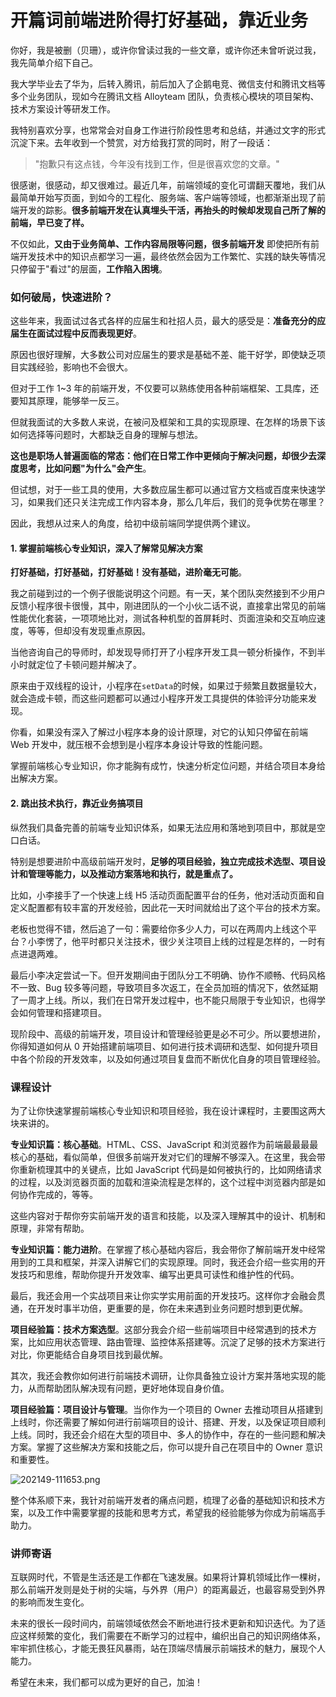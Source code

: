 # 开篇词前端进阶得打好基础，靠近业务

你好，我是被删（贝珊），或许你曾读过我的一些文章，或许你还未曾听说过我，我先简单介绍下自己。

我大学毕业去了华为，后转入腾讯，前后加入了企鹅电竞、微信支付和腾讯文档等多个业务团队，现如今在腾讯文档 Alloyteam 团队，负责核心模块的项目架构、技术方案设计等研发工作。

我特别喜欢分享，也常常会对自身工作进行阶段性思考和总结，并通过文字的形式沉淀下来。去年收到一个赞赏，对方给我打赏的同时，附了一段话：
> "抱歉只有这点钱，今年没有找到工作，但是很喜欢您的文章。"

很感谢，很感动，却又很难过。最近几年，前端领域的变化可谓翻天覆地，我们从最简单开始写页面，到如今的工程化、服务端、客户端等领域，也都渐渐出现了前端开发的踪影。**很多前端开发在认真埋头干活，再抬头的时候却发现自己所了解的前端，早已变了样。**

不仅如此，**又由于业务简单、工作内容局限等问题，很多前端开发** 即使把所有前端开发技术中的知识点都学习一遍，最终依然会因为工作繁忙、实践的缺失等情况只停留于"看过"的层面，**工作陷入困境**。

### 如何破局，快速进阶？

这些年来，我面试过各式各样的应届生和社招人员，最大的感受是：**准备充分的应届生在面试过程中反而表现更好**。

原因也很好理解，大多数公司对应届生的要求是基础不差、能干好学，即使缺乏项目实践经验，影响也不会很大。

但对于工作 1\~3 年的前端开发，不仅要可以熟练使用各种前端框架、工具库，还要知其原理，能够举一反三。

但就我面试的大多数人来说，在被问及框架和工具的实现原理、在怎样的场景下该如何选择等问题时，大都缺乏自身的理解与想法。

**这也是职场人普遍面临的常态：他们在日常工作中更倾向于解决问题，却很少去深度思考，比如问题"为什么"会产生**。

但试想，对于一些工具的使用，大多数应届生都可以通过官方文档或百度来快速学习，如果我们还只关注完成工作内容本身，那么几年后，我们的竞争优势在哪里？

因此，我想从过来人的角度，给初中级前端同学提供两个建议。

#### 1. 掌握前端核心专业知识，深入了解常见解决方案

**打好基础，打好基础，打好基础！没有基础，进阶毫无可能**。

我之前碰到过的一个例子很能说明这个问题。有一天，某个团队突然接到不少用户反馈小程序很卡很慢，其中，刚进团队的一个小伙二话不说，直接拿出常见的前端性能优化套装，一项项地比对，测试各种机型的首屏耗时、页面渲染和交互响应速度，等等，但却没有发现重点原因。

当他咨询自己的导师时，却发现导师打开了小程序开发工具一顿分析操作，不到半小时就定位了卡顿问题并解决了。

原来由于双线程的设计，小程序在`setData`的时候，如果过于频繁且数据量较大，就会造成卡顿，而这些问题都可以通过小程序开发工具提供的体验评分功能来发现。

你看，如果没有深入了解过小程序本身的设计原理，对它的认知只停留在前端 Web 开发中，就压根不会想到是小程序本身设计导致的性能问题。

掌握前端核心专业知识，你才能胸有成竹，快速分析定位问题，并结合项目本身给出解决方案。

#### 2. 跳出技术执行，靠近业务搞项目

纵然我们具备完善的前端专业知识体系，如果无法应用和落地到项目中，那就是空口白话。

特别是想要进阶中高级前端开发时，**足够的项目经验，独立完成技术选型、项目设计和管理等能力，以及推动方案落地和执行，就是重点了。**

比如，小李接手了一个快速上线 H5 活动页面配置平台的任务，他对活动页面和自定义配置都有较丰富的开发经验，因此花一天时间就给出了这个平台的技术方案。

老板也觉得不错，然后追了一句：需要给你多少人力，可以在两周内上线这个平台？小李愣了，他平时都只关注技术，很少关注项目上线的过程是怎样的，一时有点进退两难。

最后小李决定尝试一下。但开发期间由于团队分工不明确、协作不顺畅、代码风格不一致、Bug 较多等问题，导致项目多次返工，在全员加班的情况下，依然延期了一周才上线。所以，我们在日常开发过程中，也不能只局限于专业知识，也得学会如何管理和搭建项目。

现阶段中、高级的前端开发，项目设计和管理经验更是必不可少。所以要想进阶，你得知道如何从 0 开始搭建前端项目、如何进行技术调研和选型、如何提升项目中各个阶段的开发效率，以及如何通过项目复盘而不断优化自身的项目管理经验。

### 课程设计

为了让你快速掌握前端核心专业知识和项目经验，我在设计课程时，主要围这两大块来讲的。

**专业知识篇：核心基础**。HTML、CSS、JavaScript 和浏览器作为前端最最最最核心的基础，看似简单，但很多前端开发对它们的理解不够深入。在这里，我会带你重新梳理其中的关键点，比如 JavaScript 代码是如何被执行的，比如网络请求的过程，以及浏览器页面的加载和渲染流程是怎样的，这个过程中浏览器内部是如何协作完成的，等等。

这些内容对于帮你夯实前端开发的语言和技能，以及深入理解其中的设计、机制和原理，非常有帮助。

**专业知识篇：能力进阶**。在掌握了核心基础内容后，我会带你了解前端开发中经常用到的工具和框架，并深入讲解它们的实现原理。同时，我还会介绍一些实用的开发技巧和思维，帮助你提升开发效率、编写出更具可读性和维护性的代码。

最后，我还会用一个实战项目来让你实学实用前面的开发技巧。这样你才会融会贯通，在开发时事半功倍，更重要的是，你在未来遇到业务问题时想到更优解。

**项目经验篇：技术方案选型**。这部分我会介绍一些前端项目中经常遇到的技术方案，比如应用状态管理、路由管理、监控体系搭建等。沉淀了足够的技术方案进行对比，你更能结合自身项目找到最优解。

其次，我还会教你如何进行前端技术调研，让你具备独立设计方案并落地实现的能力，从而帮助团队解决现有问题，更好地体现自身价值。

**项目经验篇：项目设计与管理**。当你作为一个项目的 Owner 去推动项目从搭建到上线时，你还需要了解如何进行前端项目的设计、搭建、开发，以及保证项目顺利上线。同时，我还会介绍在大型的项目中、多人的协作中，存在的一些问题和解决方案。掌握了这些解决方案和技能之后，你可以提升自己在项目中的 Owner 意识和重要性。


<Image alt="202149-111653.png" src="https://s0.lgstatic.com/i/image6/M00/33/C6/CioPOWBvx3SAW8XTAAObxhFmdMI531.png"/> 


整个体系顺下来，我针对前端开发者的痛点问题，梳理了必备的基础知识和技术方案，以及工作中需要掌握的技能和思考方式，希望我的经验能够为你成为前端高手助力。

### 讲师寄语

互联网时代，不管是生活还是工作都在飞速发展。如果将计算机领域比作一棵树，那么前端开发则是处于树的尖端，与外界（用户）的距离最近，也最容易受到外界的影响而发生变化。

未来的很长一段时间内，前端领域依然会不断地进行技术更新和知识迭代。为了适应这样频繁的变化，我们需要在不断学习的过程中，编织出自己的知识网络体系，牢牢抓住核心，才能无畏狂风暴雨，站在顶端尽情展示前端技术的魅力，展现个人能力。

希望在未来，我们都可以成为更好的自己，加油！


